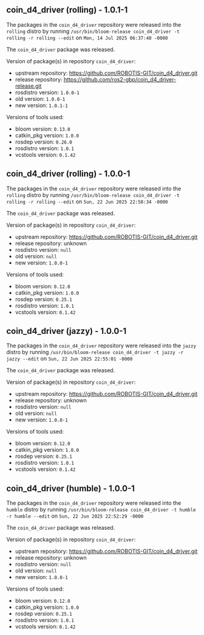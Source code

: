## coin_d4_driver (rolling) - 1.0.1-1

The packages in the `coin_d4_driver` repository were released into the `rolling` distro by running `/usr/bin/bloom-release coin_d4_driver -t rolling -r rolling --edit` on `Mon, 14 Jul 2025 06:37:40 -0000`

The `coin_d4_driver` package was released.

Version of package(s) in repository `coin_d4_driver`:

- upstream repository: https://github.com/ROBOTIS-GIT/coin_d4_driver.git
- release repository: https://github.com/ros2-gbp/coin_d4_driver-release.git
- rosdistro version: `1.0.0-1`
- old version: `1.0.0-1`
- new version: `1.0.1-1`

Versions of tools used:

- bloom version: `0.13.0`
- catkin_pkg version: `1.0.0`
- rosdep version: `0.26.0`
- rosdistro version: `1.0.1`
- vcstools version: `0.1.42`


## coin_d4_driver (rolling) - 1.0.0-1

The packages in the `coin_d4_driver` repository were released into the `rolling` distro by running `/usr/bin/bloom-release coin_d4_driver -t rolling -r rolling --edit` on `Sun, 22 Jun 2025 22:58:34 -0000`

The `coin_d4_driver` package was released.

Version of package(s) in repository `coin_d4_driver`:

- upstream repository: https://github.com/ROBOTIS-GIT/coin_d4_driver.git
- release repository: unknown
- rosdistro version: `null`
- old version: `null`
- new version: `1.0.0-1`

Versions of tools used:

- bloom version: `0.12.0`
- catkin_pkg version: `1.0.0`
- rosdep version: `0.25.1`
- rosdistro version: `1.0.1`
- vcstools version: `0.1.42`


## coin_d4_driver (jazzy) - 1.0.0-1

The packages in the `coin_d4_driver` repository were released into the `jazzy` distro by running `/usr/bin/bloom-release coin_d4_driver -t jazzy -r jazzy --edit` on `Sun, 22 Jun 2025 22:55:01 -0000`

The `coin_d4_driver` package was released.

Version of package(s) in repository `coin_d4_driver`:

- upstream repository: https://github.com/ROBOTIS-GIT/coin_d4_driver.git
- release repository: unknown
- rosdistro version: `null`
- old version: `null`
- new version: `1.0.0-1`

Versions of tools used:

- bloom version: `0.12.0`
- catkin_pkg version: `1.0.0`
- rosdep version: `0.25.1`
- rosdistro version: `1.0.1`
- vcstools version: `0.1.42`


## coin_d4_driver (humble) - 1.0.0-1

The packages in the `coin_d4_driver` repository were released into the `humble` distro by running `/usr/bin/bloom-release coin_d4_driver -t humble -r humble --edit` on `Sun, 22 Jun 2025 22:52:29 -0000`

The `coin_d4_driver` package was released.

Version of package(s) in repository `coin_d4_driver`:

- upstream repository: https://github.com/ROBOTIS-GIT/coin_d4_driver.git
- release repository: unknown
- rosdistro version: `null`
- old version: `null`
- new version: `1.0.0-1`

Versions of tools used:

- bloom version: `0.12.0`
- catkin_pkg version: `1.0.0`
- rosdep version: `0.25.1`
- rosdistro version: `1.0.1`
- vcstools version: `0.1.42`


